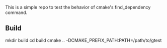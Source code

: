 This is a simple repo to test the behavior of cmake's find_dependency command.

## Build

mkdir build
cd build
cmake .. -DCMAKE_PREFIX_PATH:PATH=/path/to/gtest
